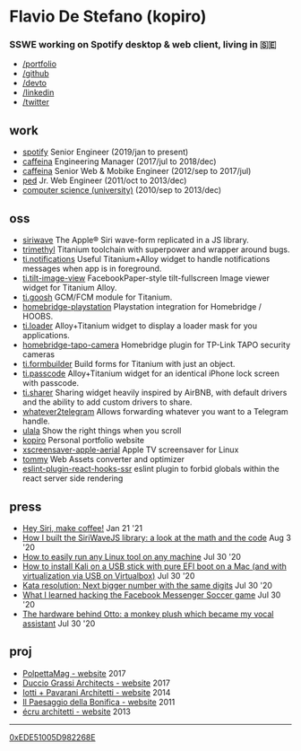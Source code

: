 # Flavio De Stefano (kopiro)
### SSWE working on Spotify desktop & web client, living in 🇸🇪

- [/portfolio](https://www.kopiro.me)
- [/github](https://github.com/kopiro)
- [/devto](https://dev.to/kopiro)
- [/linkedin](https://www.linkedin.com/in/destefanoflavio/)
- [/twitter](https://twitter.com/destefanoflavio)

## work
- [spotify](https://www.spotify.com) Senior Engineer (2019/jan to present)
- [caffeina](https://www.caffeina.com) Engineering Manager (2017/jul to 2018/dec)
- [caffeina](https://www.caffeina.com) Senior Web & Mobike Engineer (2012/sep to 2017/jul)
- [ped](https://www.ped.company/) Jr. Web Engineer (2011/oct to 2013/dec)
- [computer science (university)](https://www.unipr.it/en) (2010/sep to 2013/dec)

## oss
* [siriwave](https://github.com/kopiro/siriwave) The Apple® Siri wave-form replicated in a JS library.
* [trimethyl](https://github.com/trimethyl/trimethyl) Titanium toolchain with superpower and wrapper around bugs.
* [ti.notifications](https://github.com/caffeinalab/ti.notifications) Useful Titanium+Alloy widget to handle notifications messages when app is in foreground.
* [ti.tilt-image-view](https://github.com/caffeinalab/ti.tilt-image-view) FacebookPaper-style tilt-fullscreen Image viewer widget for Titanium Alloy.
* [ti.goosh](https://github.com/caffeinalab/ti.goosh) GCM/FCM module for Titanium.
* [homebridge-playstation](https://github.com/kopiro/homebridge-playstation) Playstation integration for Homebridge / HOOBS.
* [ti.loader](https://github.com/caffeinalab/ti.loader) Alloy+Titanium widget to display a loader mask for you applications.
* [homebridge-tapo-camera](https://github.com/kopiro/homebridge-tapo-camera) Homebridge plugin for TP-Link TAPO security cameras
* [ti.formbuilder](https://github.com/caffeinalab/ti.formbuilder) Build forms for Titanium with just an object.
* [ti.passcode](https://github.com/caffeinalab/ti.passcode) Alloy+Titanium widget for an identical iPhone lock screen with passcode.
* [ti.sharer](https://github.com/caffeinalab/ti.sharer) Sharing widget heavily inspired by AirBNB, with default drivers and the ability to add custom drivers to share.
* [whatever2telegram](https://github.com/kopiro/whatever2telegram) Allows forwarding whatever you want to a Telegram handle.
* [ulala](https://github.com/kopiro/ulala) Show the right things when you scroll
* [kopiro](https://github.com/kopiro/kopiro) Personal portfolio website
* [xscreensaver-apple-aerial](https://github.com/kopiro/xscreensaver-apple-aerial) Apple TV screensaver for Linux
* [tommy](https://github.com/caffeinalab/tommy) Web Assets converter and optimizer
* [eslint-plugin-react-hooks-ssr](https://github.com/kopiro/eslint-plugin-react-hooks-ssr) eslint plugin to forbid globals within the react server side rendering

## press
* [Hey Siri, make coffee!](https://dev.to/kopiro/hey-siri-make-coffee-2n9p) Jan 21 '21
* [How I built the SiriWaveJS library: a look at the math and the code](https://dev.to/kopiro/how-i-built-the-siriwavejs-library-a-look-at-the-math-and-the-code-l0o) Aug 3 '20
* [How to easily run any Linux tool on any machine](https://dev.to/kopiro/how-to-easily-run-any-linux-tool-on-any-machine-2g6p) Jul 30 '20
* [How to install Kali on a USB stick with pure EFI boot on a Mac (and with virtualization via USB on Virtualbox)](https://dev.to/kopiro/how-to-install-kali-on-a-usb-stick-with-pure-efi-boot-on-a-mac-and-with-virtualization-via-usb-on-virtualbox-2md2) Jul 30 '20
* [Kata resolution: Next bigger number with the same digits](https://dev.to/kopiro/kata-resolution-next-bigger-number-with-the-same-digits-41mj) Jul 30 '20
* [What I learned hacking the Facebook Messenger Soccer game](https://dev.to/kopiro/what-i-learned-hacking-the-facebook-messenger-soccer-game-mo6) Jul 30 '20
* [The hardware behind Otto: a monkey plush which became my vocal assistant](https://dev.to/kopiro/the-hardware-behind-otto-a-monkey-plush-which-became-my-vocal-assistant-1gaa) Jul 30 '20

## proj
* [PolpettaMag - website](http://www.polpettamag.com/) 2017
* [Duccio Grassi Architects - website](http://www.ducciograssiarchitects.com/) 2017
* [Iotti + Pavarani Architetti - website](http://www.iotti-pavarani.com/) 2014
* [Il Paesaggio della Bonifica - website](http://ilpaesaggiodellabonifica.it/) 2011
* [écru architetti - website](http://ecruarchitetti.it/) 2013

---

[0xEDE51005D982268E](https://www.kopiro.me/gpg.txt)